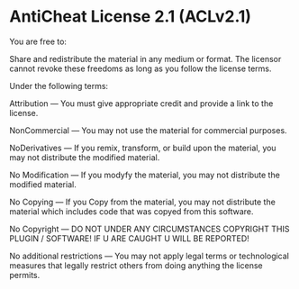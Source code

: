 # AntiCheat License 2.1 (ACLv2.1)

You are free to:

Share and redistribute the material in any medium or format. The licensor cannot revoke these freedoms as long as you follow the license terms.

Under the following terms:

Attribution — You must give appropriate credit and provide a link to the license.

NonCommercial — You may not use the material for commercial purposes.

NoDerivatives — If you remix, transform, or build upon the material, you may not distribute the modified material.

No Modification — If you modyfy the material, you may not distribute the modified material.

No Copying — If you Copy from the material, you may not distribute the material which includes code that was copyed from this software.

No Copyright — DO NOT UNDER ANY CIRCUMSTANCES COPYRIGHT THIS PLUGIN / SOFTWARE! IF U ARE CAUGHT U WILL BE REPORTED!

No additional restrictions — You may not apply legal terms or technological measures that legally restrict others from doing anything the license permits.
